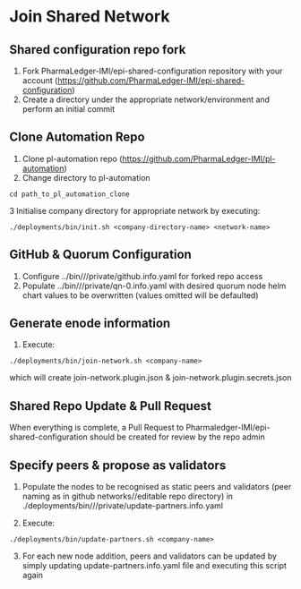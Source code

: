 # Join Shared Network
## Shared configuration repo fork
1. Fork PharmaLedger-IMI/epi-shared-configuration repository with your account  (https://github.com/PharmaLedger-IMI/epi-shared-configuration)
2. Create a directory under the appropriate network/environment and perform an initial commit 

## Clone Automation Repo
1. Clone pl-automation repo (https://github.com/PharmaLedger-IMI/pl-automation)
2. Change directory to pl-automation
```shell
cd path_to_pl_automation_clone
```
3 Initialise company directory for appropriate network by executing:
```shell
./deployments/bin/init.sh <company-directory-name> <network-name> 
```
## GitHub & Quorum Configuration
1. Configure ../bin/<company>/<network>/private/github.info.yaml for forked repo access
2. Populate ../bin/<company>/<network>/private/qn-0.info.yaml with desired quorum node helm chart values to be overwritten (values omitted will be defaulted) 

## Generate enode information
1. Execute:
```shell
./deployments/bin/join-network.sh <company-name> 
```
which will create join-network.plugin.json & join-network.plugin.secrets.json

## Shared Repo Update & Pull Request
When everything is complete, a Pull Request to Pharmaledger-IMI/epi-shared-configuration should be created for review by the repo admin

## Specify peers & propose as validators
1. Populate the nodes to be recognised as static peers and validators (peer naming as in github networks/<network>/editable repo directory) in ./deployments/bin/<company>/<network>/private/update-partners.info.yaml

2. Execute:
```shell
./deployments/bin/update-partners.sh <company-name>
```
3. For each new node addition, peers and validators can be updated by simply updating update-partners.info.yaml file and executing this script again
